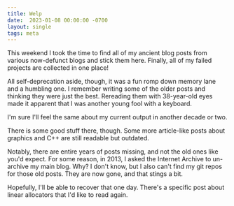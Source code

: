 ```yaml
---
title: Welp
date:  2023-01-08 00:00:00 -0700
layout: single
tags: meta
---
```


This weekend I took the time to find all of my ancient blog posts from various now-defunct blogs and stick them here. Finally, all of my failed projects are collected in one place!

<!--more-->

All self-deprecation aside, though, it was a fun romp down memory lane and a humbling one. I remember writing some of the older posts and thinking they were just the best. Rereading them with 38-year-old eyes made it apparent that I was another young fool with a keyboard.

I'm sure I'll feel the same about my current output in another decade or two.

There is some good stuff there, though. Some more article-like posts about graphics and C++ are still readable but outdated.

Notably, there are entire years of posts missing, and not the old ones like you'd expect. For some reason, in 2013, I asked the Internet Archive to un-archive my main blog. Why? I don't know, but I also can't find my git repos for those old posts. They are now gone, and that stings a bit.

Hopefully, I'll be able to recover that one day. There's a specific post about linear allocators that I'd like to read again.
